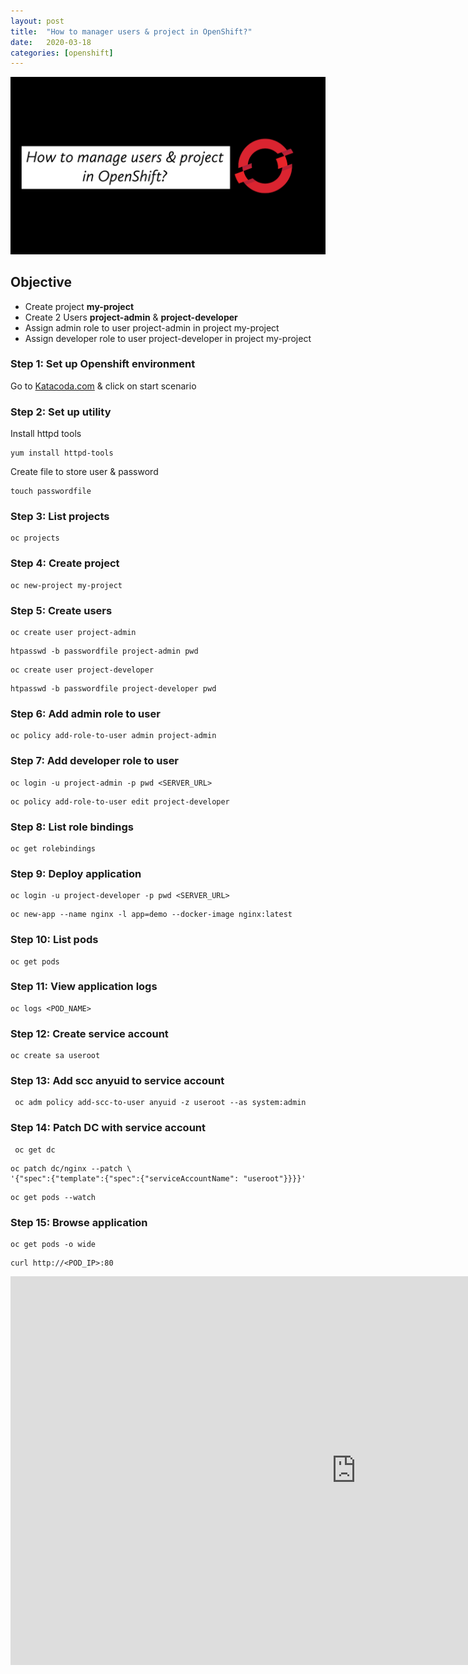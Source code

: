 ```yaml
---
layout: post
title:  "How to manager users & project in OpenShift?"
date:   2020-03-18
categories: [openshift]
---
```


![How to manager users & project in OpenShift?](https://raw.githubusercontent.com/sagar-jadhav/sagar-jadhav.github.io/master/static/img/_posts/openshift/1.png)

## Objective
- Create project **my-project**
- Create 2 Users **project-admin** & **project-developer**
- Assign admin role to user project-admin in project my-project
- Assign developer role to user project-developer in project my-project

### Step 1: Set up Openshift environment
Go to [Katacoda.com](https://katacoda.com/openshift/courses/playgrounds/openshift39) & click on start scenario

### Step 2: Set up utility
Install httpd tools
```
yum install httpd-tools
```
Create file to store user & password
```
touch passwordfile 
```

### Step 3: List projects
```
oc projects
```
### Step 4: Create project
```
oc new-project my-project
```

### Step 5: Create users
```
oc create user project-admin
```
```
htpasswd -b passwordfile project-admin pwd
```
```
oc create user project-developer
```
```
htpasswd -b passwordfile project-developer pwd
```

### Step 6: Add admin role to user
```
oc policy add-role-to-user admin project-admin
```

### Step 7: Add developer role to user
```
oc login -u project-admin -p pwd <SERVER_URL>
```
```
oc policy add-role-to-user edit project-developer
```

### Step 8: List role bindings
```
oc get rolebindings
```

### Step 9: Deploy application 
```
oc login -u project-developer -p pwd <SERVER_URL>
```
```
oc new-app --name nginx -l app=demo --docker-image nginx:latest
```

### Step 10: List pods
```
oc get pods
```

### Step 11: View application logs
```
oc logs <POD_NAME>
```

### Step 12: Create service account
```
oc create sa useroot
```

### Step 13: Add scc anyuid to service account
```
 oc adm policy add-scc-to-user anyuid -z useroot --as system:admin
```

### Step 14: Patch DC with service account
```
 oc get dc
```
```
oc patch dc/nginx --patch \
'{"spec":{"template":{"spec":{"serviceAccountName": "useroot"}}}}'
```
```
oc get pods --watch
```

### Step 15: Browse application
```
oc get pods -o wide
```
```
curl http://<POD_IP>:80
```

<iframe width="1106" height="622" src="https://www.youtube.com/embed/NsTlJo2ih0Y" frameborder="0" allow="accelerometer; autoplay; encrypted-media; gyroscope; picture-in-picture" allowfullscreen></iframe>
